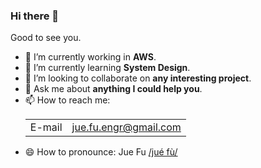 ### Hi there 👋

Good to see you.

- 🔭 I’m currently working in **AWS**.
- 🌱 I’m currently learning **System Design**.
- 👯 I’m looking to collaborate on **any interesting project**.
- 💬 Ask me about **anything I could help you**.
- 📫 How to reach me:       
            <table>
            <tr>
                <td>E-mail</td>
                <td>jue.fu.engr@gmail.com</td>
            </tr>
            </table>
- 😄 How to pronounce: Jue Fu [/jué fù/](https://translate.google.cn/?hl=en&sl=auto&tl=en&text=%E8%A7%89%20%E5%82%85&op=translate)

